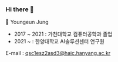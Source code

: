 ### Hi there 👋

<!--
**ye970/ye970** is a ✨ _special_ ✨ repository because its `README.md` (this file) appears on your GitHub profile.

Here are some ideas to get you started:

--> 

🌱 Youngeun Jung

- 2017 ~ 2021 : 가천대학교 컴퓨터공학과 졸업
- 2021 ~ : 한양대학교 AI솔루션센터 연구원

E-mail : qsc1esz2asd3@haic.hanyang.ac.kr
